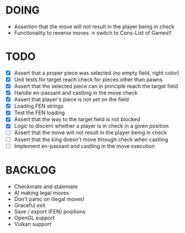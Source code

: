 # DOING
* Assertion that the move will not result in the player being in check
* Functionality to reverse moves -> switch to Cons-List of Games!!

# TODO
- [x] Assert that a proper piece was selected (no empty field, right color)
- [x] Unit tests for target reach check for pieces other than pawns
- [x] Assert that the selected piece can in principle reach the target field
- [x] Handle en-passant and castling in the move check
- [x] Assert that player's piece is not yet on the field
- [x] Loading FEN strings
- [x] Test the FEN loading
- [x] Assert that the way to the target field is not blocked
- [x] Logic to discern whether a player is in check in a given position
- [ ] Assert that the move will not result in the player being in check
- [ ] Assert that the king doesn't move through check when castling
- [ ] Implement en-passant and castling in the move execution

# BACKLOG
* Checkmate and stalemate
* AI making legal moves
* Don't panic on illegal moves!
* Graceful exit
* Save / export (FEN) positions
* OpenGL support
* Vulkan support